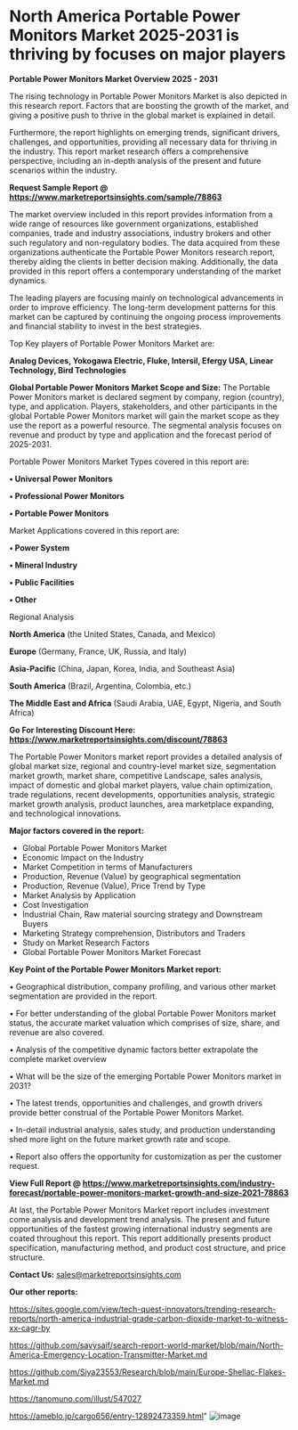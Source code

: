 # North America Portable Power Monitors Market 2025-2031 is thriving by focuses on major players

<Strong> Portable Power Monitors Market Overview 2025 - 2031</strong>

The rising technology in Portable Power Monitors Market is also depicted in this research report. Factors that are boosting the growth of the market, and giving a positive push to thrive in the global market is explained in detail.

Furthermore, the report highlights on emerging trends, significant drivers, challenges, and opportunities, providing all necessary data for thriving in the industry. This report market research offers a comprehensive perspective, including an in-depth analysis of the present and future scenarios within the industry.

<strong>Request Sample Report @ <a href=https://www.marketreportsinsights.com/sample/78863>https://www.marketreportsinsights.com/sample/78863</a></strong>

The market overview included in this report provides information from a wide range of resources like government organizations, established companies, trade and industry associations, industry brokers and other such regulatory and non-regulatory bodies. The data acquired from these organizations authenticate the Portable Power Monitors research report, thereby aiding the clients in better decision making. Additionally, the data provided in this report offers a contemporary understanding of the market dynamics.

The leading players are focusing mainly on technological advancements in order to improve efficiency. The long-term development patterns for this market can be captured by continuing the ongoing process improvements and financial stability to invest in the best strategies.

Top Key players of Portable Power Monitors Market are:

<strong>Analog Devices, Yokogawa Electric, Fluke, Intersil, Efergy USA, Linear Technology, Bird Technologies</strong>

<strong><b>Global Portable Power Monitors Market Scope and Size:</b></strong>
The Portable Power Monitors market is declared segment by company, region (country), type, and application. Players, stakeholders, and other participants in the global Portable Power Monitors market will gain the market scope as they use the report as a powerful resource. The segmental analysis focuses on revenue and product by type and application and the forecast period of 2025-2031.

Portable Power Monitors Market Types covered in this report are:

<strong>• Universal Power Monitors

• Professional Power Monitors

• Portable Power Monitors</strong>

Market Applications covered in this report are:

<strong>• Power System

• Mineral Industry

• Public Facilities

• Other</strong> 

Regional Analysis

<strong>North America</strong> (the United States, Canada, and Mexico)

<strong>Europe</strong> (Germany, France, UK, Russia, and Italy)

<strong>Asia-Pacific</strong> (China, Japan, Korea, India, and Southeast Asia)

<strong>South America</strong> (Brazil, Argentina, Colombia, etc.)

<strong>The Middle East and Africa</strong> (Saudi Arabia, UAE, Egypt, Nigeria, and South Africa)

<strong>Go For Interesting Discount Here: <a href=https://www.marketreportsinsights.com/discount/78863>https://www.marketreportsinsights.com/discount/78863</a></strong>

The Portable Power Monitors market report provides a detailed analysis of global market size, regional and country-level market size, segmentation market growth, market share, competitive Landscape, sales analysis, impact of domestic and global market players, value chain optimization, trade regulations, recent developments, opportunities analysis, strategic market growth analysis, product launches, area marketplace expanding, and technological innovations.

<strong><b>Major factors covered in the report:</b></strong>
<ul>
  <li>Global Portable Power Monitors Market </li>
  <li>Economic Impact on the Industry</li>
  <li>Market Competition in terms of Manufacturers</li>
  <li>Production, Revenue (Value) by geographical segmentation</li>
  <li>Production, Revenue (Value), Price Trend by Type</li>
  <li>Market Analysis by Application</li>
  <li>Cost Investigation</li>
  <li>Industrial Chain, Raw material sourcing strategy and Downstream Buyers</li>
  <li>Marketing Strategy comprehension, Distributors and Traders</li>
  <li>Study on Market Research Factors</li>
  <li>Global Portable Power Monitors Market Forecast</li>
</ul>

<strong><b>Key Point of the Portable Power Monitors Market report:</b></strong>

• Geographical distribution, company profiling, and various other market segmentation are provided in the report.

• For better understanding of the global Portable Power Monitors market status, the accurate market valuation which comprises of size, share, and revenue are also covered.

• Analysis of the competitive dynamic factors better extrapolate the complete market overview

• What will be the size of the emerging Portable Power Monitors market in 2031?

• The latest trends, opportunities and challenges, and growth drivers provide better construal of the Portable Power Monitors Market.

• In-detail industrial analysis, sales study, and production understanding shed more light on the future market growth rate and scope.

• Report also offers the opportunity for customization as per the customer request.

<strong><b>View Full Report @ <a href=https://www.marketreportsinsights.com/industry-forecast/portable-power-monitors-market-growth-and-size-2021-78863>https://www.marketreportsinsights.com/industry-forecast/portable-power-monitors-market-growth-and-size-2021-78863</a></b></strong>


At last, the Portable Power Monitors Market report includes investment come analysis and development trend analysis. The present and future opportunities of the fastest growing international industry segments are coated throughout this report. This report additionally presents product specification, manufacturing method, and product cost structure, and price structure.

<strong>Contact Us:</strong>
sales@marketreportsinsights.com

<strong>Our other reports:</strong>

<a href=https://sites.google.com/view/tech-quest-innovators/trending-research-reports/north-america-industrial-grade-carbon-dioxide-market-to-witness-xx-cagr-by>https://sites.google.com/view/tech-quest-innovators/trending-research-reports/north-america-industrial-grade-carbon-dioxide-market-to-witness-xx-cagr-by</a>

<a href=https://github.com/sayysaif/search-report-world-market/blob/main/North-America-Emergency-Location-Transmitter-Market.md>https://github.com/sayysaif/search-report-world-market/blob/main/North-America-Emergency-Location-Transmitter-Market.md</a>

<a href=https://github.com/Siya23553/Research/blob/main/Europe-Shellac-Flakes-Market.md>https://github.com/Siya23553/Research/blob/main/Europe-Shellac-Flakes-Market.md</a>

<a href=https://tanomuno.com/illust/547027>https://tanomuno.com/illust/547027</a>

<a href=https://ameblo.jp/cargo656/entry-12892473359.html>https://ameblo.jp/cargo656/entry-12892473359.html</a>"
![image](https://github.com/user-attachments/assets/e73ee471-9203-484e-b60a-b46706ebdb8f)
